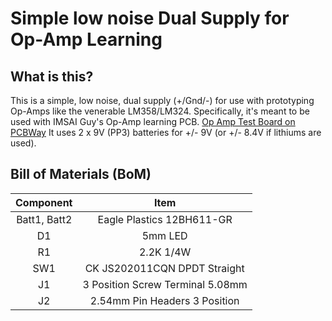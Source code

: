 # Simple low noise Dual Supply for Op-Amp Learning

## What is this?
This is a simple, low noise, dual supply (+/Gnd/-) for use with prototyping Op-Amps like the venerable LM358/LM324. Specifically, it's meant to be used with IMSAI Guy's Op-Amp learning PCB. [Op Amp Test Board on PCBWay](https://www.pcbway.com/project/shareproject/Op_amp_Test_Board_77211aaf.html) It uses 2 x 9V (PP3) batteries for +/- 9V (or +/- 8.4V if lithiums are used).

## Bill of Materials (BoM)
| **Component** |             **Item**             |
|:-------------:|:--------------------------------:|
| Batt1, Batt2  | Eagle Plastics 12BH611-GR        |
| D1            | 5mm LED                          |
| R1            | 2.2K 1/4W                        |
| SW1           | CK JS202011CQN DPDT Straight     |
| J1            | 3 Position Screw Terminal 5.08mm |
| J2            | 2.54mm Pin Headers 3 Position    |
